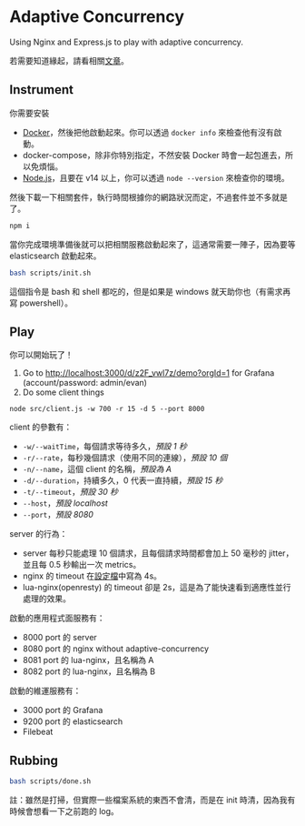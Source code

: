 # Adaptive Concurrency

Using Nginx and Express.js to play with adaptive concurrency.

若需要知道緣起，請看相關[文章](https://evan361425.github.io/feedback/adaptive-concurrency/)。

## Instrument

你需要安裝

-   [Docker](https://docs.docker.com/get-docker/)，然後把他啟動起來。你可以透過 `docker info` 來檢查他有沒有啟動。
-   docker-compose，除非你特別指定，不然安裝 Docker 時會一起包進去，所以免煩惱。
-   [Node.js](https://nodejs.org/en/download/)，且要在 v14 以上，你可以透過 `node --version` 來檢查你的環境。

然後下載一下相關套件，執行時間根據你的網路狀況而定，不過套件並不多就是了。

```bash
npm i
```

當你完成環境準備後就可以把相關服務啟動起來了，這通常需要一陣子，因為要等 elasticsearch 啟動起來。

```bash
bash scripts/init.sh
```

這個指令是 bash 和 shell 都吃的，但是如果是 windows 就天助你也（有需求再寫 powershell）。

## Play

你可以開始玩了！

1. Go to <http://localhost:3000/d/z2F_vwl7z/demo?orgId=1> for Grafana (account/password: admin/evan)
2. Do some client things

```shell
node src/client.js -w 700 -r 15 -d 5 --port 8000
```

client 的參數有：

-   `-w/--waitTime`，每個請求等待多久，_預設 1 秒_
-   `-r/--rate`，每秒幾個請求（使用不同的連線），_預設 10 個_
-   `-n/--name`，這個 client 的名稱，_預設為 A_
-   `-d/--duration`，持續多久，0 代表一直持續，_預設 15 秒_
-   `-t/--timeout`，_預設 30 秒_
-   `--host`，_預設 localhost_
-   `--port`，_預設 8080_

server 的行為：

-   server 每秒只能處理 10 個請求，且每個請求時間都會加上 50 毫秒的 jitter，並且每 0.5 秒輸出一次 metrics。
-   nginx 的 timeout 在[設定檔](./config/nginx.conf)中寫為 4s。
-   lua-nginx(openresty) 的 timeout 卻是 2s，這是為了能快速看到適應性並行處理的效果。

啟動的應用程式面服務有：

-   8000 port 的 server
-   8080 port 的 nginx without adaptive-concurrency
-   8081 port 的 lua-nginx，且名稱為 A
-   8082 port 的 lua-nginx，且名稱為 B

啟動的維運服務有：

-   3000 port 的 Grafana
-   9200 port 的 elasticsearch
-   Filebeat

## Rubbing

```bash
bash scripts/done.sh
```

註：雖然是打掃，但實際一些檔案系統的東西不會清，而是在 init 時清，因為我有時候會想看一下之前跑的 log。
